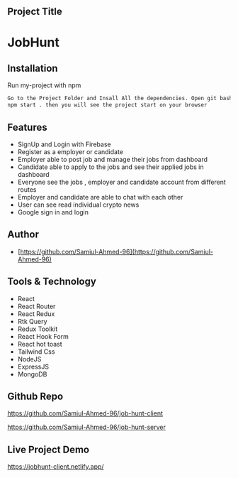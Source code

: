 ## Project Title
#  JobHunt

## Installation

Run my-project with npm

```bash
Go to the Project Folder and Insall All the dependencies. Open git bash or command palate and simply type:
npm start . then you will see the project start on your browser
```
    
## Features


- SignUp and Login with Firebase
- Register as a employer or candidate
- Employer able to post job and manage their jobs from dashboard
- Candidate able to apply to the jobs and see their applied jobs in dashboard
- Everyone see the jobs , employer and candidate account from different routes
- Employer and candidate are able to chat with each other
- User can see read individual crypto news
- Google sign in and login


## Author

- [https://github.com/Samiul-Ahmed-96](https://github.com/Samiul-Ahmed-96)

  
## Tools & Technology
- React 
- React Router 
- React Redux
- Rtk Query
- Redux Toolkit
- React Hook Form
- React hot toast
- Tailwind Css
- NodeJS
- ExpressJS
- MongoDB


  
## Github Repo
https://github.com/Samiul-Ahmed-96/job-hunt-client

https://github.com/Samiul-Ahmed-96/job-hunt-server


## Live Project Demo
https://jobhunt-client.netlify.app/
